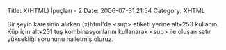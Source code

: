 Title: X(HTML) İpuçları - 2
Date: 2006-07-31 21:54
Category: XHTML

Bir şeyin karesinin alırken (x)html'de \<sup\> etiketi yerine alt+253
kullanın. Küp için alt+251 tuş kombinasyonlarını kullanarak \<sup\> ile
oluşan satır yüksekliği sorununu halletmiş oluruz.
